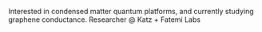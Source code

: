 Interested in condensed matter quantum platforms, and currently studying graphene conductance. Researcher @ Katz + Fatemi Labs